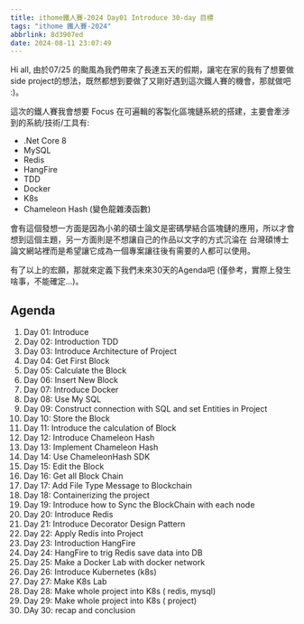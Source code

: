 ```yaml
---
title: ithome鐵人賽-2024 Day01 Introduce 30-day 目標
tags: "ithome 鐵人賽-2024"
abbrlink: 8d3907ed
date: 2024-08-11 23:07:49
---
```

Hi all, 由於07/25 的颱風為我們帶來了長達五天的假期，讓宅在家的我有了想要做 side project的想法，既然都想到要做了又剛好遇到這次鐵人賽的機會，那就做吧 :)。

<!--more-->
這次的鐵人賽我會想要 Focus 在可遍輯的客製化區塊鏈系統的搭建，主要會牽涉到的系統/技術/工具有:

- .Net Core 8
- MySQL
- Redis
- HangFire
- TDD
- Docker
- K8s
- Chameleon Hash (變色龍雜湊函數)

會有這個發想一方面是因為小弟的碩士論文是密碼學結合區塊鏈的應用，所以才會想到這個主題，另一方面則是不想讓自己的作品以文字的方式沉淪在 台灣碩博士論文網站裡而是希望讓它成為一個專案讓往後有需要的人都可以使用。

有了以上的宏願，那就來定義下我們未來30天的Agenda吧 (僅參考，實際上發生啥事，不能確定...)。

## Agenda

1. Day 01: Introduce
2. Day 02: Introduction TDD
3. Day 03: Introduce Architecture of Project
4. Day 04: Get First Block
5. Day 05: Calculate the Block
6. Day 06: Insert New Block
7. Day 07: Introduce Docker
8. Day 08: Use My SQL
9. Day 09: Construct connection with SQL and set Entities in Project
10. Day 10: Store the Block
11. Day 11: Introduce the calculation of Block
12. Day 12: Introduce Chameleon Hash
13. Day 13: Implement Chameleon Hash
14. Day 14: Use ChameleonHash SDK
15. Day 15: Edit the Block
16. Day 16: Get all Block Chain
17. Day 17: Add File Type Message to  Blockchain
18. Day 18: Containerizing the project
19. Day 19: Introduce how to Sync the BlockChain with each node
20. Day 20: Introduce Redis
21. Day 21: Introduce Decorator Design Pattern
22. Day 22: Apply Redis into Project
23. Day 23: Introduction HangFire
24. Day 24: HangFire to trig Redis save data into DB
25. Day 25: Make a Docker Lab with docker network
26. Day 26: Introduce Kubernetes (k8s)
27. Day 27: Make K8s Lab
28. Day 28: Make whole project into K8s  ( redis, mysql)
29. Day 29: Make whole project into K8s ( project)
30. DAy 30: recap and conclusion
